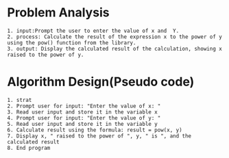 # Problem Analysis
    1. input:Prompt the user to enter the value of x and  Y.
    2. process: Calculate the result of the expression x to the power of y using the pow() function from the library.
    3. output: Display the calculated result of the calculation, showing x raised to the power of y.
# Algorithm Design(Pseudo code)
    1. strat
    2. Prompt user for input: "Enter the value of x: "
    3. Read user input and store it in the variable x
    4. Prompt user for input: "Enter the value of y: "
    5. Read user input and store it in the variable y
    6. Calculate result using the formula: result = pow(x, y)
    7. Display x, " raised to the power of ", y, " is ", and the calculated result
    8. End program
